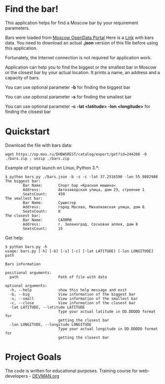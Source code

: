 # Find the bar!

This application helps for find a Moscow bar by your requirement parameters.

Bars were loaded from [Moscow OpenData Portal](https://apidata.mos.ru)
Here is a [Link](https://data.mos.ru/opendata/7710881420-bary) with bars data.
You need to download an actual ***.json*** version of this file before using this application. 

Fortunately, the Internet connection is not required for application work. 

Application can help you to find the biggest or the smallest bar in Moscow or the closest bar by your actual location.
It prints a name, an address and a capacity of bars.

You can use optional parameter **-b** for finding the biggest bar

You can use optional parameter **-s** for finding the smallest bar

You can use optional parameter **-c -lat \<latitude\> -lon \<longitude\>** for finding the closest bar

# Quickstart
Download the file with bars data:
```
wget https://op.mos.ru/EHDWSREST/catalog/export/get?id=244260 -O ./bars.zip ; unzip ./bars.zip 
```
Example of script launch on Linux, Python 3.*:
```
$ python bars.py ./bars.json -b -s -c -lat 37.2516590 -lon 55.9802988
The biggest bar:
        Bar Name:       Спорт бар «Красная машина»
        Address:        Автозаводская улица, дом 23, строение 1
        SeatsCount:     450
The smallest bar:
        Bar Name:       Сушистор
        Address:        город Москва, Михалковская улица, дом 8
        SeatsCount:     0
The closest bar:
        Bar Name:       САЛЯРИ
        Address:        г. Зеленоград, Сосновая аллея, дом 8
        SeatsCount:     15
```
Get help:
```
$ python bars.py -h
usage: bars.py [-h] [-b] [-s] [-c] [-lat LATITUDE] [-lon LONGITUDE] path

Bars information

positional arguments:
  path                  Path of file with data

optional arguments:
  -h, --help            show this help message and exit
  -b, --big             View information of the biggest bar
  -s, --small           View information of the smallest bar
  -c, --close           View information of the closest bar
  -lat LATITUDE, --latitude LATITUDE
                        Type your actual latitude in DD.DDDDD format for
                        getting the closest bar
  -lon LONGITUDE, --longitude LONGITUDE
                        Type your actual longitude in DD.DDDDD format for
                        getting the closest bar
```

#  Project Goals

The code is written for educational purposes. Training course for web-developers - [DEVMAN.org](https://devman.org)
